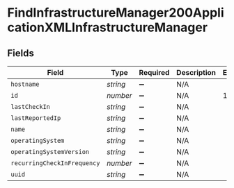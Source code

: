 # FindInfrastructureManager200ApplicationXMLInfrastructureManager


## Fields

| Field                       | Type                        | Required                    | Description                 | Example                     |
| --------------------------- | --------------------------- | --------------------------- | --------------------------- | --------------------------- |
| `hostname`                  | *string*                    | :heavy_minus_sign:          | N/A                         |                             |
| `id`                        | *number*                    | :heavy_minus_sign:          | N/A                         | 1                           |
| `lastCheckIn`               | *string*                    | :heavy_minus_sign:          | N/A                         |                             |
| `lastReportedIp`            | *string*                    | :heavy_minus_sign:          | N/A                         |                             |
| `name`                      | *string*                    | :heavy_minus_sign:          | N/A                         |                             |
| `operatingSystem`           | *string*                    | :heavy_minus_sign:          | N/A                         |                             |
| `operatingSystemVersion`    | *string*                    | :heavy_minus_sign:          | N/A                         |                             |
| `recurringCheckInFrequency` | *number*                    | :heavy_minus_sign:          | N/A                         |                             |
| `uuid`                      | *string*                    | :heavy_minus_sign:          | N/A                         |                             |